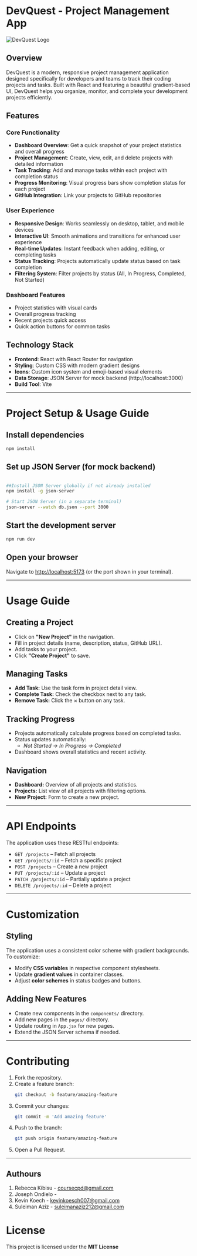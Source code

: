 # DevQuest - Project Management App


![DevQuest Logo](./src/assets/DevQuest-favicon.png)


## Overview

DevQuest is a modern, responsive project management application designed specifically for developers and teams to track their coding projects and tasks. Built with React and featuring a beautiful gradient-based UI, DevQuest helps you organize, monitor, and complete your development projects efficiently.

## Features

### Core Functionality
- **Dashboard Overview**: Get a quick snapshot of your project statistics and overall progress
- **Project Management**: Create, view, edit, and delete projects with detailed information
- **Task Tracking**: Add and manage tasks within each project with completion status
- **Progress Monitoring**: Visual progress bars show completion status for each project
- **GitHub Integration**: Link your projects to GitHub repositories

### User Experience
- **Responsive Design**: Works seamlessly on desktop, tablet, and mobile devices
- **Interactive UI**: Smooth animations and transitions for enhanced user experience
- **Real-time Updates**: Instant feedback when adding, editing, or completing tasks
- **Status Tracking**: Projects automatically update status based on task completion
- **Filtering System**: Filter projects by status (All, In Progress, Completed, Not Started)

### Dashboard Features
- Project statistics with visual cards
- Overall progress tracking
- Recent projects quick access
- Quick action buttons for common tasks

## Technology Stack

- **Frontend**: React with React Router for navigation
- **Styling**: Custom CSS with modern gradient designs
- **Icons**: Custom icon system and emoji-based visual elements
- **Data Storage**: JSON Server for mock backend (http://localhost:3000)
- **Build Tool**: Vite

---

# Project Setup & Usage Guide

## Install dependencies
```bash
npm install
```

## Set up JSON Server (for mock backend)
```bash

##Install JSON Server globally if not already installed
npm install -g json-server

# Start JSON Server (in a separate terminal)
json-server --watch db.json --port 3000
```

## Start the development server
```bash
npm run dev
```

## Open your browser
Navigate to [http://localhost:5173](http://localhost:5173) (or the port shown in your terminal).

---

# Usage Guide

## Creating a Project
- Click on **"New Project"** in the navigation.  
- Fill in project details (name, description, status, GitHub URL).  
- Add tasks to your project.  
- Click **"Create Project"** to save.  

## Managing Tasks
- **Add Task:** Use the task form in project detail view.  
- **Complete Task:** Check the checkbox next to any task.  
- **Remove Task:** Click the × button on any task.  

## Tracking Progress
- Projects automatically calculate progress based on completed tasks.  
- Status updates automatically:  
  - *Not Started → In Progress → Completed*  
- Dashboard shows overall statistics and recent activity.  

## Navigation
- **Dashboard:** Overview of all projects and statistics.  
- **Projects:** List view of all projects with filtering options.  
- **New Project:** Form to create a new project.  

---

# API Endpoints
The application uses these RESTful endpoints:

- `GET /projects` – Fetch all projects  
- `GET /projects/:id` – Fetch a specific project  
- `POST /projects` – Create a new project  
- `PUT /projects/:id` – Update a project  
- `PATCH /projects/:id` – Partially update a project  
- `DELETE /projects/:id` – Delete a project  

---

# Customization

## Styling
The application uses a consistent color scheme with gradient backgrounds. To customize:
- Modify **CSS variables** in respective component stylesheets.  
- Update **gradient values** in container classes.  
- Adjust **color schemes** in status badges and buttons.  

## Adding New Features
- Create new components in the `components/` directory.  
- Add new pages in the `pages/` directory.  
- Update routing in `App.jsx` for new pages.  
- Extend the JSON Server schema if needed.  

---


# Contributing
1. Fork the repository.  
2. Create a feature branch:  
   ```bash
   git checkout -b feature/amazing-feature
   ```
3. Commit your changes:  
   ```bash
   git commit -m 'Add amazing feature'
   ```
4. Push to the branch:  
   ```bash
   git push origin feature/amazing-feature
   ```
5. Open a Pull Request.  

---
## Authours
1. Rebecca Kibisu - coursecpd@gmail.com
2. Joseph Ondielo - 
3. Kevin Koech - kevinkoesch007@gmail.com
4. Suleiman Aziz - suleimanaziz212@gmail.com

# License
This project is licensed under the **MIT License** 

